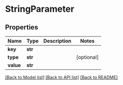 # StringParameter

## Properties
Name | Type | Description | Notes
------------ | ------------- | ------------- | -------------
**key** | **str** |  | 
**type** | **str** |  | [optional] 
**value** | **str** |  | 

[[Back to Model list]](../README.md#documentation-for-models) [[Back to API list]](../README.md#documentation-for-api-endpoints) [[Back to README]](../README.md)



